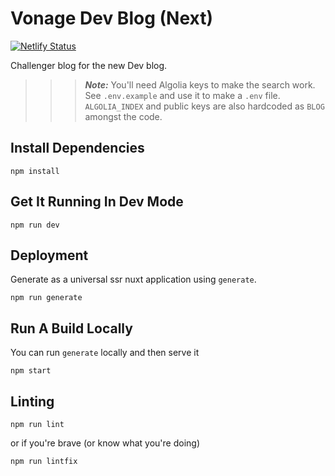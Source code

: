 # Vonage Dev Blog (Next)

[![Netlify Status](https://api.netlify.com/api/v1/badges/00bdc529-eecc-4b9b-9fa7-915f5c3717a4/deploy-status)](https://app.netlify.com/sites/vonage-dev-blog/deploys)

Challenger blog for the new Dev blog.

>>> ***Note:*** You'll need Algolia keys to make the search work. See `.env.example` and use it to make a `.env` file. `ALGOLIA_INDEX` and public keys are also hardcoded as `BLOG` amongst the code.

## Install Dependencies

```
npm install
```

## Get It Running In Dev Mode

```
npm run dev
```

## Deployment

Generate as a universal ssr nuxt application using `generate`.

```
npm run generate
```

## Run A Build Locally

You can run `generate` locally and then serve it

```
npm start
```

## Linting

```
npm run lint
```

or if you're brave (or know what you're doing)

```
npm run lintfix
```